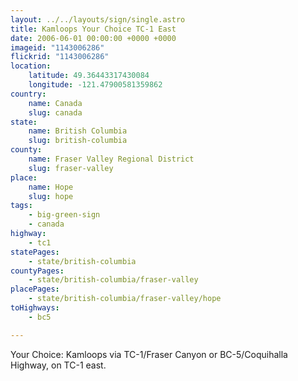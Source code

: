 ```yaml
---
layout: ../../layouts/sign/single.astro
title: Kamloops Your Choice TC-1 East
date: 2006-06-01 00:00:00 +0000 +0000
imageid: "1143006286"
flickrid: "1143006286"
location:
    latitude: 49.36443317430084
    longitude: -121.47900581359862
country:
    name: Canada
    slug: canada
state:
    name: British Columbia
    slug: british-columbia
county:
    name: Fraser Valley Regional District
    slug: fraser-valley
place:
    name: Hope
    slug: hope
tags:
    - big-green-sign
    - canada
highway:
    - tc1
statePages:
    - state/british-columbia
countyPages:
    - state/british-columbia/fraser-valley
placePages:
    - state/british-columbia/fraser-valley/hope
toHighways:
    - bc5

---
```

Your Choice: Kamloops via TC-1/Fraser Canyon or BC-5/Coquihalla Highway, on TC-1 east.